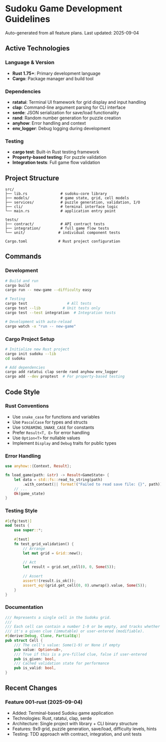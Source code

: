 # Sudoku Game Development Guidelines

Auto-generated from all feature plans. Last updated: 2025-09-04

## Active Technologies

### Language & Version
- **Rust 1.75+**: Primary development language
- **Cargo**: Package manager and build tool

### Dependencies
- **ratatui**: Terminal UI framework for grid display and input handling
- **clap**: Command-line argument parsing for CLI interface  
- **serde**: JSON serialization for save/load functionality
- **rand**: Random number generation for puzzle creation
- **anyhow**: Error handling and context
- **env_logger**: Debug logging during development

### Testing
- **cargo test**: Built-in Rust testing framework
- **Property-based testing**: For puzzle validation
- **Integration tests**: Full game flow validation

## Project Structure
```
src/
├── lib.rs               # sudoku-core library
├── models/              # game state, grid, cell models
├── services/            # puzzle generation, validation, I/O
├── cli/                 # terminal interface logic
└── main.rs              # application entry point

tests/
├── contract/            # API contract tests
├── integration/         # full game flow tests
└── unit/               # individual component tests

Cargo.toml              # Rust project configuration
```

## Commands

### Development
```bash
# Build and run
cargo build
cargo run -- new-game --difficulty easy

# Testing
cargo test                  # All tests
cargo test --lib          # Unit tests only
cargo test --test integration  # Integration tests

# Development with auto-reload
cargo watch -x "run -- new-game"
```

### Cargo Project Setup
```bash
# Initialize new Rust project
cargo init sudoku --lib
cd sudoku

# Add dependencies
cargo add ratatui clap serde rand anyhow env_logger
cargo add --dev proptest  # For property-based testing
```

## Code Style

### Rust Conventions
- Use `snake_case` for functions and variables
- Use `PascalCase` for types and structs
- Use `SCREAMING_SNAKE_CASE` for constants
- Prefer `Result<T, E>` for error handling
- Use `Option<T>` for nullable values
- Implement `Display` and `Debug` traits for public types

### Error Handling
```rust
use anyhow::{Context, Result};

fn load_game(path: &str) -> Result<GameState> {
    let data = std::fs::read_to_string(path)
        .with_context(|| format!("Failed to read save file: {}", path))?;
    // ...
    Ok(game_state)
}
```

### Testing Style
```rust
#[cfg(test)]
mod tests {
    use super::*;
    
    #[test]
    fn test_grid_validation() {
        // Arrange
        let mut grid = Grid::new();
        
        // Act
        let result = grid.set_cell(0, 0, Some(5));
        
        // Assert
        assert!(result.is_ok());
        assert_eq!(grid.get_cell(0, 0).unwrap().value, Some(5));
    }
}
```

### Documentation
```rust
/// Represents a single cell in the Sudoku grid.
/// 
/// Each cell can contain a number 1-9 or be empty, and tracks whether
/// it's a given clue (immutable) or user-entered (modifiable).
#[derive(Debug, Clone, PartialEq)]
pub struct Cell {
    /// The cell's value: Some(1-9) or None if empty
    pub value: Option<u8>,
    /// True if this is a pre-filled clue, false if user-entered
    pub is_given: bool,
    /// Cached validation state for performance
    pub is_valid: bool,
}
```

## Recent Changes

### Feature 001-rust (2025-09-04)
- Added: Terminal-based Sudoku game application
- Technologies: Rust, ratatui, clap, serde
- Architecture: Single project with library + CLI binary structure  
- Features: 9x9 grid, puzzle generation, save/load, difficulty levels, hints
- Testing: TDD approach with contract, integration, and unit tests

<!-- MANUAL ADDITIONS START -->
<!-- MANUAL ADDITIONS END -->
